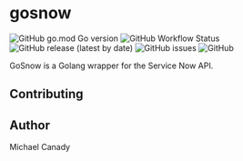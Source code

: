 # gosnow

![GitHub go.mod Go version](https://img.shields.io/github/go-mod/go-version/michaeldcanady/gosnow?style=plastic)
![GitHub Workflow Status](https://img.shields.io/github/workflow/status/michaeldcanady/gosnow/Go?style=plastic)
![GitHub release (latest by date)](https://img.shields.io/github/v/release/michaeldcanady/gosnow?style=plastic)
![GitHub issues](https://img.shields.io/github/issues/michaeldcanady/gosnow?style=plastic)
![GitHub](https://img.shields.io/github/license/michaeldcanady/gosnow?style=plastic)

GoSnow is a Golang wrapper for the Service Now API.

## Contributing

## Author

Michael Canady
